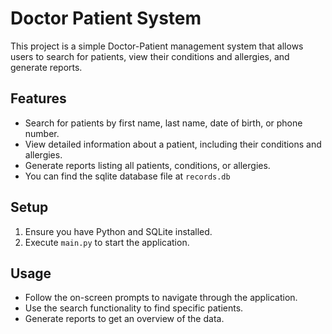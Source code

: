 # Doctor Patient System

This project is a simple Doctor-Patient management system that allows users to search for patients, view their conditions and allergies, and generate reports.

## Features
- Search for patients by first name, last name, date of birth, or phone number.
- View detailed information about a patient, including their conditions and allergies.
- Generate reports listing all patients, conditions, or allergies.
- You can find the sqlite database file at `records.db`

## Setup
1. Ensure you have Python and SQLite installed.
2. Execute `main.py` to start the application.

## Usage
- Follow the on-screen prompts to navigate through the application.
- Use the search functionality to find specific patients.
- Generate reports to get an overview of the data.
